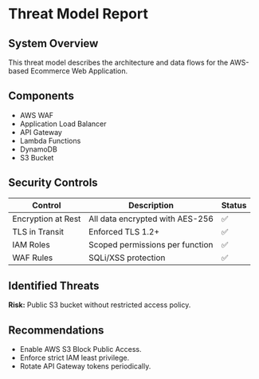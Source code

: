 # Threat Model Report

## System Overview
This threat model describes the architecture and data flows for the AWS-based Ecommerce Web Application.

## Components
- AWS WAF
- Application Load Balancer
- API Gateway
- Lambda Functions
- DynamoDB
- S3 Bucket

## Security Controls
| Control | Description | Status |
|----------|--------------|--------|
| Encryption at Rest | All data encrypted with AES-256 | ✅ |
| TLS in Transit | Enforced TLS 1.2+ | ✅ |
| IAM Roles | Scoped permissions per function | ✅ |
| WAF Rules | SQLi/XSS protection | ✅ |

## Identified Threats
<div class="callout warn">
<b>Risk:</b> Public S3 bucket without restricted access policy.
</div>

## Recommendations
- Enable AWS S3 Block Public Access.
- Enforce strict IAM least privilege.
- Rotate API Gateway tokens periodically.
